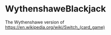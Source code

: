 # WythenshaweBlackjack

The Wythenshawe version of https://en.wikipedia.org/wiki/Switch_(card_game)
